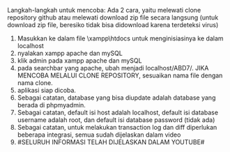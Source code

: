 Langkah-langkah untuk mencoba:
Ada 2 cara, yaitu melewati clone repository github atau melewati download zip file secara langsung (untuk download zip file, beresiko tidak bisa didownload karena terdeteksi virus)

1. Masukkan ke dalam file \xampp\htdocs untuk menginisiasinya ke dalam localhost
2. nyalakan xampp apache dan mySQL
3. klik admin pada xampp apache dan mySQL
4. pada searchbar yang apache, ubah menjadi localhost/ABD7/. JIKA MENCOBA MELALUI CLONE REPOSITORY, sesuaikan nama file dengan nama clone.
5. aplikasi siap dicoba.
6. Sebagai catatan, database yang bisa diupdate adalah database yang berada di phpmyadmin.
7. Sebagai catatan, default isi host adalah localhost, default isi database username adalah root, dan default isi database password (tidak ada)
8. Sebagai catatan, untuk melakukan transaction log dan diff diperlukan beberapa integrasi, semua sudah dijelaskan dalam video
10. #SELURUH INFORMASI TELAH DIJELASKAN DALAM YOUTUBE#

